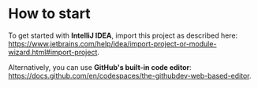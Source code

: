 # How to start
To get started with **IntelliJ IDEA**, import this project as described here:  
https://www.jetbrains.com/help/idea/import-project-or-module-wizard.html#import-project.

Alternatively, you can use **GitHub's built-in code editor**:  
https://docs.github.com/en/codespaces/the-githubdev-web-based-editor.

